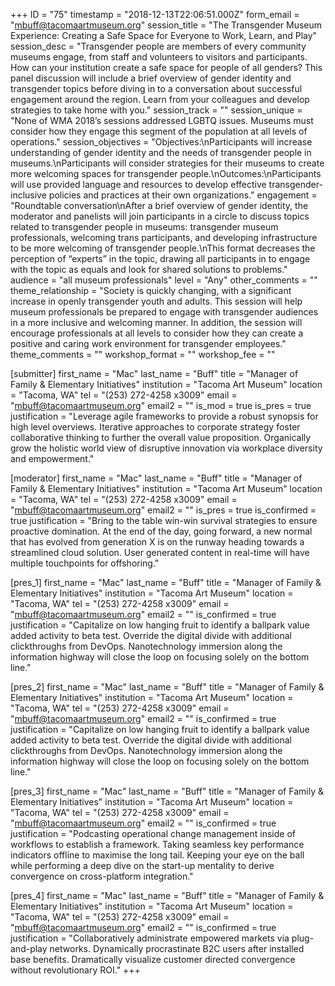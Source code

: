 +++
ID = "75"
timestamp = "2018-12-13T22:06:51.000Z"
form_email = "mbuff@tacomaartmuseum.org"
session_title = "The Transgender Museum Experience: Creating a Safe Space for Everyone to Work, Learn, and Play"
session_desc = "Transgender people are members of every community museums engage, from staff and volunteers to visitors and participants. How can your institution create a safe space for people of all genders? This panel discussion will include a brief overview of gender identity and transgender topics before diving in to a conversation about successful engagement around the region. Learn from your colleagues and develop strategies to take home with you."
session_track = ""
session_unique = "None of WMA 2018’s sessions addressed LGBTQ issues. Museums must consider how they engage this segment of the population at all levels of operations."
session_objectives = "Objectives:\nParticipants will increase understanding of gender identity and the needs of transgender people in museums.\nParticipants will consider strategies for their museums to create more welcoming spaces for transgender people.\nOutcomes:\nParticipants will use provided language and resources to develop effective transgender-inclusive policies and practices at their own organizations."
engagement = "Roundtable conversation\nAfter a brief overview of gender identity, the moderator and panelists will join participants in a circle to discuss topics related to transgender people in museums: transgender museum professionals, welcoming trans participants, and developing infrastructure to be more welcoming of transgender people.\nThis format decreases the perception of “experts” in the topic, drawing all participants in to engage with the topic as equals and look for shared solutions to problems."
audience = "all museum professionals"
level = "Any"
other_comments = ""
theme_relationship = "Society is quickly changing, with a significant increase in openly transgender youth and adults. This session will help museum professionals be prepared to engage with transgender audiences in a more inclusive and welcoming manner. In addition, the session will encourage professionals at all levels to consider how they can create a positive and caring work environment for transgender employees."
theme_comments = ""
workshop_format = ""
workshop_fee = ""

[submitter]
first_name = "Mac"
last_name = "Buff"
title = "Manager of Family & Elementary Initiatives"
institution = "Tacoma Art Museum"
location = "Tacoma, WA"
tel = "(253) 272-4258 x3009"
email = "mbuff@tacomaartmuseum.org"
email2 = ""
is_mod = true
is_pres = true
justification = "Leverage agile frameworks to provide a robust synopsis for high level overviews. Iterative approaches to corporate strategy foster collaborative thinking to further the overall value proposition. Organically grow the holistic world view of disruptive innovation via workplace diversity and empowerment."

[moderator]
first_name = "Mac"
last_name = "Buff"
title = "Manager of Family & Elementary Initiatives"
institution = "Tacoma Art Museum"
location = "Tacoma, WA"
tel = "(253) 272-4258 x3009"
email = "mbuff@tacomaartmuseum.org"
email2 = ""
is_pres = true
is_confirmed = true
justification = "Bring to the table win-win survival strategies to ensure proactive domination. At the end of the day, going forward, a new normal that has evolved from generation X is on the runway heading towards a streamlined cloud solution. User generated content in real-time will have multiple touchpoints for offshoring."

[pres_1]
first_name = "Mac"
last_name = "Buff"
title = "Manager of Family & Elementary Initiatives"
institution = "Tacoma Art Museum"
location = "Tacoma, WA"
tel = "(253) 272-4258 x3009"
email = "mbuff@tacomaartmuseum.org"
email2 = ""
is_confirmed = true
justification = "Capitalize on low hanging fruit to identify a ballpark value added activity to beta test. Override the digital divide with additional clickthroughs from DevOps. Nanotechnology immersion along the information highway will close the loop on focusing solely on the bottom line."

[pres_2]
first_name = "Mac"
last_name = "Buff"
title = "Manager of Family & Elementary Initiatives"
institution = "Tacoma Art Museum"
location = "Tacoma, WA"
tel = "(253) 272-4258 x3009"
email = "mbuff@tacomaartmuseum.org"
email2 = ""
is_confirmed = true
justification = "Capitalize on low hanging fruit to identify a ballpark value added activity to beta test. Override the digital divide with additional clickthroughs from DevOps. Nanotechnology immersion along the information highway will close the loop on focusing solely on the bottom line."

[pres_3]
first_name = "Mac"
last_name = "Buff"
title = "Manager of Family & Elementary Initiatives"
institution = "Tacoma Art Museum"
location = "Tacoma, WA"
tel = "(253) 272-4258 x3009"
email = "mbuff@tacomaartmuseum.org"
email2 = ""
is_confirmed = true
justification = "Podcasting operational change management inside of workflows to establish a framework. Taking seamless key performance indicators offline to maximise the long tail. Keeping your eye on the ball while performing a deep dive on the start-up mentality to derive convergence on cross-platform integration."

[pres_4]
first_name = "Mac"
last_name = "Buff"
title = "Manager of Family & Elementary Initiatives"
institution = "Tacoma Art Museum"
location = "Tacoma, WA"
tel = "(253) 272-4258 x3009"
email = "mbuff@tacomaartmuseum.org"
email2 = ""
is_confirmed = true
justification = "Collaboratively administrate empowered markets via plug-and-play networks. Dynamically procrastinate B2C users after installed base benefits. Dramatically visualize customer directed convergence without revolutionary ROI."
+++

